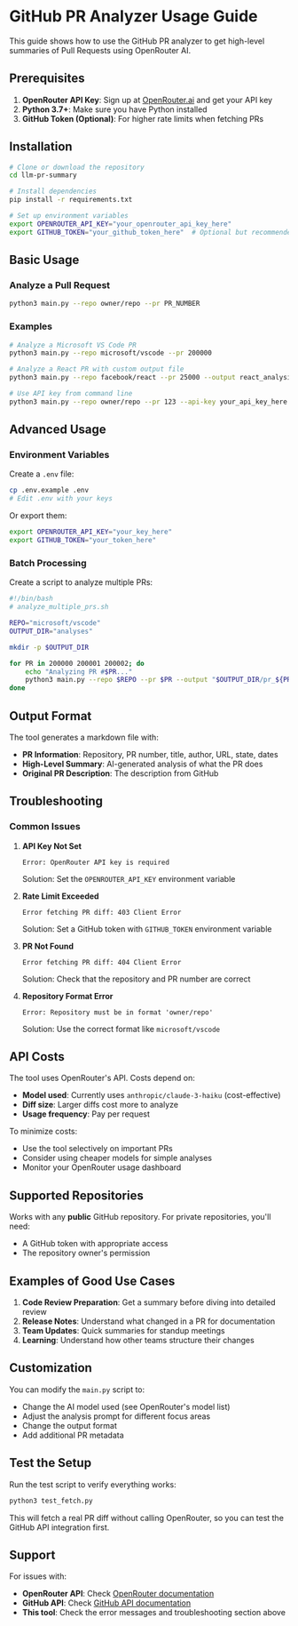 # GitHub PR Analyzer Usage Guide

This guide shows how to use the GitHub PR analyzer to get high-level summaries of Pull Requests using OpenRouter AI.

## Prerequisites

1. **OpenRouter API Key**: Sign up at [OpenRouter.ai](https://openrouter.ai/) and get your API key
2. **Python 3.7+**: Make sure you have Python installed
3. **GitHub Token (Optional)**: For higher rate limits when fetching PRs

## Installation

```bash
# Clone or download the repository
cd llm-pr-summary

# Install dependencies
pip install -r requirements.txt

# Set up environment variables
export OPENROUTER_API_KEY="your_openrouter_api_key_here"
export GITHUB_TOKEN="your_github_token_here"  # Optional but recommended
```

## Basic Usage

### Analyze a Pull Request

```bash
python3 main.py --repo owner/repo --pr PR_NUMBER
```

### Examples

```bash
# Analyze a Microsoft VS Code PR
python3 main.py --repo microsoft/vscode --pr 200000

# Analyze a React PR with custom output file
python3 main.py --repo facebook/react --pr 25000 --output react_analysis.md

# Use API key from command line
python3 main.py --repo owner/repo --pr 123 --api-key your_api_key_here
```

## Advanced Usage

### Environment Variables

Create a `.env` file:
```bash
cp .env.example .env
# Edit .env with your keys
```

Or export them:
```bash
export OPENROUTER_API_KEY="your_key_here"
export GITHUB_TOKEN="your_token_here"
```

### Batch Processing

Create a script to analyze multiple PRs:

```bash
#!/bin/bash
# analyze_multiple_prs.sh

REPO="microsoft/vscode"
OUTPUT_DIR="analyses"

mkdir -p $OUTPUT_DIR

for PR in 200000 200001 200002; do
    echo "Analyzing PR #$PR..."
    python3 main.py --repo $REPO --pr $PR --output "$OUTPUT_DIR/pr_${PR}_analysis.md"
done
```

## Output Format

The tool generates a markdown file with:

- **PR Information**: Repository, PR number, title, author, URL, state, dates
- **High-Level Summary**: AI-generated analysis of what the PR does
- **Original PR Description**: The description from GitHub

## Troubleshooting

### Common Issues

1. **API Key Not Set**
   ```
   Error: OpenRouter API key is required
   ```
   Solution: Set the `OPENROUTER_API_KEY` environment variable

2. **Rate Limit Exceeded**
   ```
   Error fetching PR diff: 403 Client Error
   ```
   Solution: Set a GitHub token with `GITHUB_TOKEN` environment variable

3. **PR Not Found**
   ```
   Error fetching PR diff: 404 Client Error
   ```
   Solution: Check that the repository and PR number are correct

4. **Repository Format Error**
   ```
   Error: Repository must be in format 'owner/repo'
   ```
   Solution: Use the correct format like `microsoft/vscode`

## API Costs

The tool uses OpenRouter's API. Costs depend on:
- **Model used**: Currently uses `anthropic/claude-3-haiku` (cost-effective)
- **Diff size**: Larger diffs cost more to analyze
- **Usage frequency**: Pay per request

To minimize costs:
- Use the tool selectively on important PRs
- Consider using cheaper models for simple analyses
- Monitor your OpenRouter usage dashboard

## Supported Repositories

Works with any **public** GitHub repository. For private repositories, you'll need:
- A GitHub token with appropriate access
- The repository owner's permission

## Examples of Good Use Cases

1. **Code Review Preparation**: Get a summary before diving into detailed review
2. **Release Notes**: Understand what changed in a PR for documentation
3. **Team Updates**: Quick summaries for standup meetings
4. **Learning**: Understand how other teams structure their changes

## Customization

You can modify the `main.py` script to:
- Change the AI model used (see OpenRouter's model list)
- Adjust the analysis prompt for different focus areas
- Change the output format
- Add additional PR metadata

## Test the Setup

Run the test script to verify everything works:

```bash
python3 test_fetch.py
```

This will fetch a real PR diff without calling OpenRouter, so you can test the GitHub API integration first.

## Support

For issues with:
- **OpenRouter API**: Check [OpenRouter documentation](https://openrouter.ai/docs)
- **GitHub API**: Check [GitHub API documentation](https://docs.github.com/en/rest)
- **This tool**: Check the error messages and troubleshooting section above
